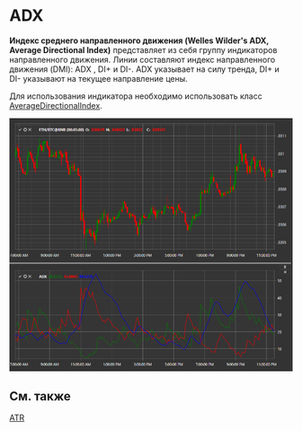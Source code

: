 # ADX

**Индекс среднего направленного движения (Welles Wilder's ADX, Average Directional Index)** представляет из себя группу индикаторов направленного движения. Линии составляют индекс направленного движения (DMI): ADX , DI+ и DI\-. ADX указывает на силу тренда, DI+ и DI\- указывают на текущее направление цены. 

Для использования индикатора необходимо использовать класс [AverageDirectionalIndex](../api/StockSharp.Algo.Indicators.AverageDirectionalIndex.html). 

![IndicatorAverageDirectionalIndex](../images/IndicatorAverageDirectionalIndex.png)

## См. также

[ATR](IndicatorAverageTrueRange.md)
